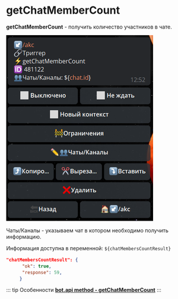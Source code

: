 # getChatMemberCount

**getChatMemberCount** - получить количество участников в чате.

![](./1.png)

Чаты/Каналы - указываем чат в котором необходимо получить информацию.

Информация доступна в переменной: 
```${chatMembersCountResult}```

```json
"chatMembersCountResult": {
      "ok": true,
      "response": 59,
     }
```

::: tip Особенности️
**[bot.api method - getChatMemberCount](https://core.telegram.org/bots/api#getchatmember)**
:::







